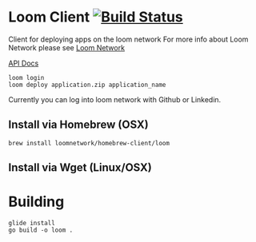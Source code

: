 # Loom Client [![Build Status](https://travis-ci.org/loomnetwork/client.svg?branch=master)](https://travis-ci.org/loomnetwork/client)
Client for deploying apps on the loom network 
For more info about Loom Network please see [Loom Network](https://loomx.io)

[API Docs](https://loomx.io/docs/)

```
loom login
loom deploy application.zip application_name
```

Currently you can log into loom network with Github or Linkedin.

## Install via Homebrew (OSX)

```
brew install loomnetwork/homebrew-client/loom
```

## Install via Wget (Linux/OSX)

# Building 

```
glide install
go build -o loom .
```